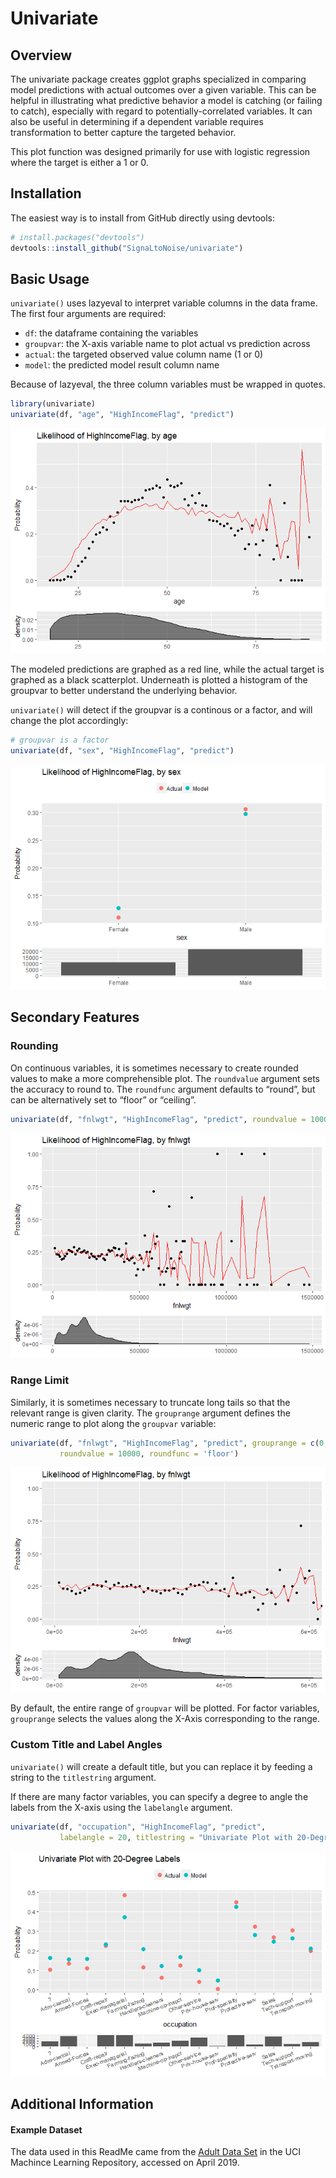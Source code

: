 Univariate
================

## Overview

The univariate package creates ggplot graphs specialized in comparing
model predictions with actual outcomes over a given variable. This can
be helpful in illustrating what predictive behavior a model is catching
(or failing to catch), especially with regard to potentially-correlated
variables. It can also be useful in determining if a dependent variable
requires transformation to better capture the targeted behavior.

This plot function was designed primarily for use with logistic
regression where the target is either a 1 or 0.

## Installation

The easiest way is to install from GitHub directly using devtools:

``` r
# install.packages("devtools")
devtools::install_github("SignaLtoNoise/univariate")
```

## Basic Usage

`univariate()` uses lazyeval to interpret variable columns in the data
frame. The first four arguments are required:

  - `df`: the dataframe containing the variables
  - `groupvar`: the X-axis variable name to plot actual vs prediction
    across
  - `actual`: the targeted observed value column name (1 or 0)
  - `model`: the predicted model result column name

Because of lazyeval, the three column variables must be wrapped in
quotes.

``` r
library(univariate)
univariate(df, "age", "HighIncomeFlag", "predict")
```

![](readme_files/figure-gfm/initial%20example-1.png)<!-- -->

The modeled predictions are graphed as a red line, while the actual
target is graphed as a black scatterplot. Underneath is plotted a
histogram of the groupvar to better understand the underlying behavior.

`univariate()` will detect if the groupvar is a continous or a factor,
and will change the plot accordingly:

``` r
# groupvar is a factor
univariate(df, "sex", "HighIncomeFlag", "predict")
```

![](readme_files/figure-gfm/example%20factor-1.png)<!-- -->

## Secondary Features

### Rounding

On continuous variables, it is sometimes necessary to create rounded
values to make a more comprehensible plot. The `roundvalue` argument
sets the accuracy to round to. The `roundfunc` argument defaults to
“round”, but can be alternatively set to “floor” or
“ceiling”.

``` r
univariate(df, "fnlwgt", "HighIncomeFlag", "predict", roundvalue = 10000, roundfunc = 'floor')
```

![](readme_files/figure-gfm/example%20round-1.png)<!-- -->

### Range Limit

Similarly, it is sometimes necessary to truncate long tails so that the
relevant range is given clarity. The `grouprange` argument defines the
numeric range to plot along the `groupvar`
variable:

``` r
univariate(df, "fnlwgt", "HighIncomeFlag", "predict", grouprange = c(0, 600000),
           roundvalue = 10000, roundfunc = 'floor')
```

![](readme_files/figure-gfm/example%20range-1.png)<!-- -->

By default, the entire range of `groupvar` will be plotted. For factor
variables, `grouprange` selects the values along the X-Axis
corresponding to the range.

### Custom Title and Label Angles

`univariate()` will create a default title, but you can replace it by
feeding a string to the `titlestring` argument.

If there are many factor variables, you can specify a degree to angle
the labels from the X-axis using the `labelangle` argument.

``` r
univariate(df, "occupation", "HighIncomeFlag", "predict",
           labelangle = 20, titlestring = "Univariate Plot with 20-Degree Labels")
```

![](readme_files/figure-gfm/example%20title%20angle-1.png)<!-- -->

## Additional Information

#### Example Dataset

The data used in this ReadMe came from the [Adult Data
Set](https://archive.ics.uci.edu/ml/datasets/adult) in the UCI Machince
Learning Repository, accessed on April 2019.
